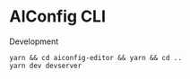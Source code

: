 # AIConfig CLI

Development

```
yarn && cd aiconfig-editor && yarn && cd ..
yarn dev devserver
```
